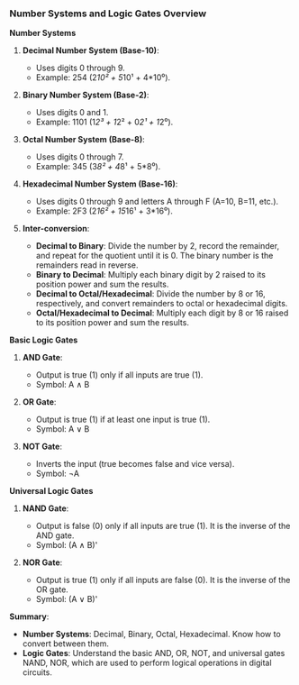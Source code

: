 ### **Number Systems and Logic Gates Overview**

**Number Systems**

1. **Decimal Number System (Base-10)**:
   - Uses digits 0 through 9.
   - Example: 254 (2*10² + 5*10¹ + 4*10⁰).

2. **Binary Number System (Base-2)**:
   - Uses digits 0 and 1.
   - Example: 1101 (1*2³ + 1*2² + 0*2¹ + 1*2⁰).

3. **Octal Number System (Base-8)**:
   - Uses digits 0 through 7.
   - Example: 345 (3*8² + 4*8¹ + 5*8⁰).

4. **Hexadecimal Number System (Base-16)**:
   - Uses digits 0 through 9 and letters A through F (A=10, B=11, etc.).
   - Example: 2F3 (2*16² + 15*16¹ + 3*16⁰).

5. **Inter-conversion**:
   - **Decimal to Binary**: Divide the number by 2, record the remainder, and repeat for the quotient until it is 0. The binary number is the remainders read in reverse.
   - **Binary to Decimal**: Multiply each binary digit by 2 raised to its position power and sum the results.
   - **Decimal to Octal/Hexadecimal**: Divide the number by 8 or 16, respectively, and convert remainders to octal or hexadecimal digits.
   - **Octal/Hexadecimal to Decimal**: Multiply each digit by 8 or 16 raised to its position power and sum the results.

**Basic Logic Gates**

1. **AND Gate**:
   - Output is true (1) only if all inputs are true (1).
   - Symbol: A ∧ B

2. **OR Gate**:
   - Output is true (1) if at least one input is true (1).
   - Symbol: A ∨ B

3. **NOT Gate**:
   - Inverts the input (true becomes false and vice versa).
   - Symbol: ¬A

**Universal Logic Gates**

1. **NAND Gate**:
   - Output is false (0) only if all inputs are true (1). It is the inverse of the AND gate.
   - Symbol: (A ∧ B)'

2. **NOR Gate**:
   - Output is true (1) only if all inputs are false (0). It is the inverse of the OR gate.
   - Symbol: (A ∨ B)'

**Summary**:
- **Number Systems**: Decimal, Binary, Octal, Hexadecimal. Know how to convert between them.
- **Logic Gates**: Understand the basic AND, OR, NOT, and universal gates NAND, NOR, which are used to perform logical operations in digital circuits.